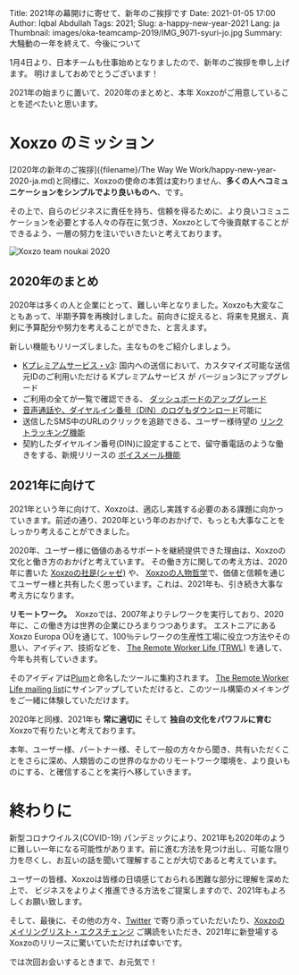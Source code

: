 Title: 2021年の幕開けに寄せて、新年のご挨拶です
Date: 2021-01-05 17:00
Author: Iqbal Abdullah
Tags: 2021;
Slug: a-happy-new-year-2021
Lang: ja
Thumbnail: images/oka-teamcamp-2019/IMG_9071-syuri-jo.jpg
Summary: 大騒動の一年を終えて、今後について

1月4日より、日本チームも仕事始めとなりましたので、新年のご挨拶を申し上げます。 明けましておめでとうございます！

2021年の始まりに置いて、2020年のまとめと、本年 Xoxzoがご用意していることを述べたいと思います。

# Xoxzo のミッション

[2020年の新年のご挨拶]({filename}/The Way We Work/happy-new-year-2020-ja.md)と同様に、Xoxzoの使命の本質は変わりません、**多くの人へコミュニケーションをシンプルでより良いものへ**、です。

その上で、自らのビジネスに責任を持ち、信頼を得るために、より良いコミュニケーションを必要とする人々の存在に気づき、Xoxzoとして今後貢献することができるよう、一層の努力を注いでいきたいと考えております。

![Xoxzo team noukai 2020]({filename}/images/new-year-2021-greeting/noukai-2020.png)

## 2020年のまとめ

2020年は多くの人と企業にとって、難しい年となりました。Xoxzoも大変なこともあって、半期予算を再検討しました。前向きに捉えると、将来を見据え、真剣に予算配分や努力を考えることができた、と言えます。

新しい機能もリリーズしました。主なものをご紹介しましょう。

- [Kプレミアムサービス・v3]({filename}/Announcements/2020-02-18-jp-kp-v3-prerelease-ja.md): 国内への送信において、カスタマイズ可能な送信元IDのご利用いただける Kプレミアムサービス が バージョン3にアップグレード
- ご利用の全てが一覧で確認できる、 [ダッシュボードのアップグレード]({filename}/Announcements/2020-06-29-dashboard-ja.md)
- [音声通話や、ダイヤルイン番号（DIN）のログもダウンロード]({filename}/Announcements/2020-08-18-voice-log-download-release-ja.md)可能に
- 送信したSMS中のURLのクリックを追跡できる、ユーザー様待望の [リンクトラッキング機能]({filename}/Announcements/2020-10-14-link-tracking-release-ja.md) 
- 契約したダイヤルイン番号(DIN)に設定することで、留守番電話のような働きをする、新規リリースの [ボイスメール機能]({filename}/Announcements/2020-10-20-voicemail-release-ja.md) 

## 2021年に向けて

2021年という年に向けて、Xoxzoは、適応し実践する必要のある課題に向かっていきます。前述の通り、2020年という年のおかげで、もっとも大事なことをしっかり考えることができました。

2020年、ユーザー様に価値のあるサポートを継続提供できた理由は、Xoxzoの文化と働き方のおかげと考えています。
その働き方に関しての考え方は、2020年に書いた
[Xoxzoの社是(シャゼ)]({filename}/Announcements/announcing-our-creed-ja.md) や、
[Xoxzoの人物哲学](https://info.xoxzo.com/en/careers/)で、価値と信頼を通じてユーザー様と共有したく思っています。これは、2021年も、引き続き大事な考え方になります。

**リモートワーク。**　Xoxzoでは、2007年よりテレワークを実行しており、2020年に、この働き方は世界の企業にひろまりつつあります。
エストニアにあるXoxzo Europa OÜを通じて、100％テレワークの生産性工場に役立つ方法やその思い、アイディア、技術などを、 [The Remote Worker Life (TRWL)](https://theremoteworker.life/)
を通して、今年も共有していきます。

そのアイディアは[Plum](https://theremoteworker.life/2020/11/26/plum-development-diaries-episode-01-why-build-this/)と命名したツールに集約されます。
 [The Remote Worker Life mailing list](https://theremoteworker.life/)にサインアップしていただけると、このツール構築のメイキングをご一緒に体験していただけます。

2020年と同様、2021年も **常に適切に** そして **独自の文化をパワフルに育む** Xoxzoで有りたいと考えております。

本年、ユーザー様、パートナー様、そして一般の方々から聞き、共有いただくことをさらに深め、人類皆のこの世界のなかのリモートワーク環境を、より良いものにする、と確信することを実行へ移していきます。

# 終わりに

新型コロナウイルス(COVID-19) パンデミックにより、2021年も2020年のように難しい一年になる可能性があります。前に進む方法を見つけ出し、可能な限り力を尽くし、お互いの話を聞いて理解することが大切であると考えています。


ユーザーの皆様、Xoxzoは皆様の日頃感じておられる困難な部分に理解を深めた上で、 ビジネスをよりよく推進できる方法をご提案しますので、2021年もよろしくお願い致します。


そして、最後に、その他の方々、[Twitter](https://twitter.com/xoxzocom/) で寄り添っていただいたり、[Xoxzoのメイリングリスト・エクスチェンジ](https://info.xoxzo.com/en/exchange-mailing-list/) ご購読をいただき、2021年に新登場するXoxzoのリリースに驚いていただければ幸いです。


では次回お会いするときまで、お元気で！
